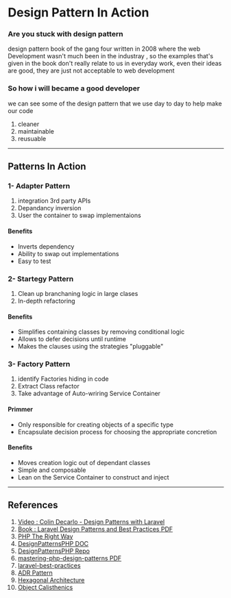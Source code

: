 # Design Pattern In Action



### Are you stuck with design pattern 

design pattern book of the gang four written in 2008 where the web Development wasn't much been in the industray ,
so the examples that's given in the book don't really relate to us in everyday work, even their ideas are good, they are just not acceptable to web development

### So how i will became a good developer 
we can see some of the design pattern that we use day to day to help make our code 
1. cleaner
2. maintainable 
3. reusuable 

<hr>

## Patterns In Action

### 1- Adapter Pattern 

1. integration 3rd party APIs
2. Depandancy inversion
3. User the container to swap implementaions

#### Benefits

- Inverts dependency
- Ability to swap out implementations
- Easy to test


### 2- Startegy Pattern 

1. Clean up branchaning logic in large clases
2. In-depth refactoring 

#### Benefits

- Simplifies containing classes by removing conditional logic
- Allows to defer decisions until runtime
- Makes the clauses using the strategies "pluggable"



### 3- Factory Pattern 

1. identify Factories hiding in code 
2. Extract Class refactor 
3. Take advantage of Auto-wriring Service Container

#### Primmer

- Only responsible for creating objects of a specific type
- Encapsulate decision process for choosing the appropriate concretion

#### Benefits

- Moves creation logic out of dependant classes
- Simple and composable
- Lean on the Service Container to construct and inject







<hr>

## References
1. [Video : Colin Decarlo - Design Patterns with Laravel ](https://www.youtube.com/watch?v=e4ugSgGaCQ0)
2. [Book : Laravel Design Patterns and Best Practices PDF ](https://github.com/muthukumarse/books-1/blob/master/Laravel%20Design%20Patterns%20and%20Best%20Practices.pdf)
3. [PHP The Right Way](https://phptherightway.com/pages/Design-Patterns.html)
4. [DesignPatternsPHP DOC](https://designpatternsphp.readthedocs.io/en/latest/README.html)
5. [DesignPatternsPHP Repo](https://github.com/DesignPatternsPHP/DesignPatternsPHP)
6. [mastering-php-design-patterns PDF](https://github.com/muthukumarse/books-1/blob/master/mastering-php-design-patterns/mastering-php-design-patterns.pdf)
7. [laravel-best-practices](https://github.com/alexeymezenin/laravel-best-practices)
8. [ADR Pattern]( http://pmjones.io/adr/)
9. [Hexagonal Architecture](https://blog.8thlight.com/uncle-bob/2012/08/13/the-clean-architecture.html )
10. [Object Calisthenics]( http://williamdurand.fr/2013/06/03/object-calisthenics/)
